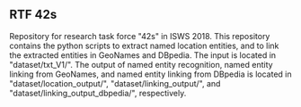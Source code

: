 ## RTF 42s
Repository for research task force "42s" in ISWS 2018. This repository contains the python scripts to extract named location entities, and to link the extracted entities in GeoNames and DBpedia. The input is located in "dataset/txt_V1/". The output of named entity recognition, named entity linking from GeoNames, and named entity linking from DBpedia is located in "dataset/location_output/", "dataset/linking_output/", and "dataset/linking_output_dbpedia/", respectively.
